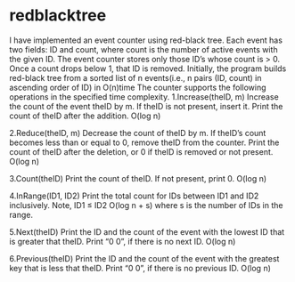 # redblacktree
I have implemented an event counter using red-black tree. 
Each event has two fields: ID and count, where count is the number of active events with the given ID. 
The event counter stores only those ID’s whose count is > 0. Once a count drops below 1, that ID is removed. 
Initially, the program builds red-black tree from a sorted list of n events(i.e., n pairs (ID, count) in ascending order of ID) in O(n)time
The counter supports the following operations in the specified time complexity.
1.Increase(theID, m) Increase the count of the event theID by m. 
If theID is not present, insert it. Print the count of theID after the addition.                              O(log n) 

2.Reduce(theID, m) Decrease the count of theID by m.
If theID’s count becomes less than or equal to 0, remove theID from the counter. 
Print the count of theID after the deletion, or 0 if theID is removed or not present.                         O(log n) 

3.Count(theID) Print the count of theID.
If not present, print 0.                                                                                      O(log n) 

4.InRange(ID1, ID2) Print the total count for IDs between ID1 and ID2 inclusively. 
Note, ID1 ≤ ID2                                                                                               O(log n + s) 
                                                                                                where s is the number of IDs in the range. 

5.Next(theID) Print the ID and the count of the event with the lowest ID that is greater that theID. 
Print “0 0”, if there is no next ID.                                                                          O(log n) 

6.Previous(theID) Print the ID and the count of the event with the greatest key that is less that theID. 
Print “0 0”, if there is no previous ID.                                                                      O(log n) 
